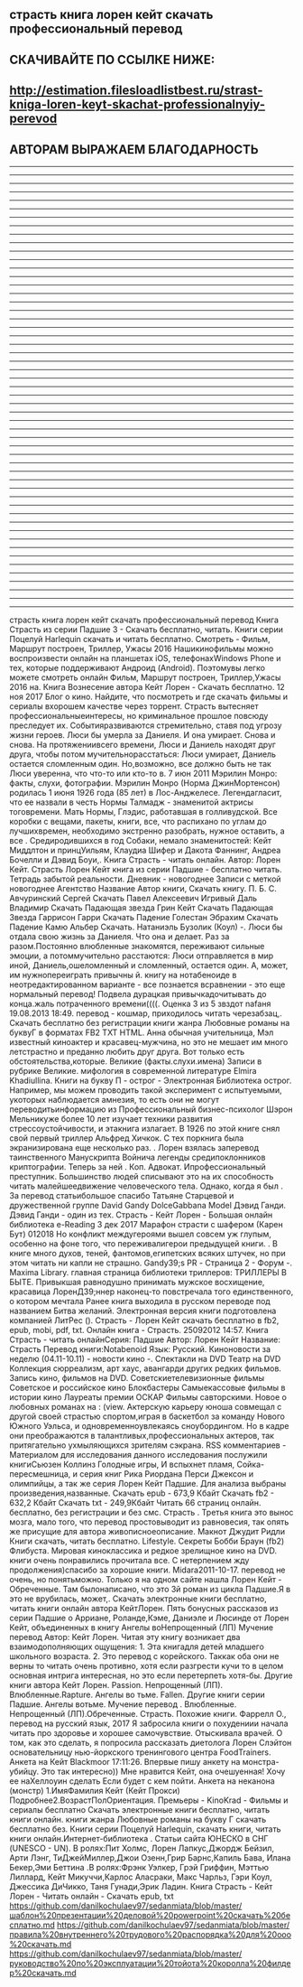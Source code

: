 страсть книга лорен кейт скачать профессиональный перевод
--------------------------------------------------
СКАЧИВАЙТЕ ПО ССЫЛКЕ НИЖЕ:
--------------------------------------------------
http://estimation.filesloadlistbest.ru/strast-kniga-loren-keyt-skachat-professionalnyiy-perevod
--------------------------------------------------
АВТОРАМ ВЫРАЖАЕМ БЛАГОДАРНОСТЬ
--------------------------------------------------
--------------------------------------------------
--------------------------------------------------
--------------------------------------------------
--------------------------------------------------
--------------------------------------------------
--------------------------------------------------
--------------------------------------------------
--------------------------------------------------
--------------------------------------------------
--------------------------------------------------
--------------------------------------------------
--------------------------------------------------
--------------------------------------------------
--------------------------------------------------
--------------------------------------------------
--------------------------------------------------
--------------------------------------------------
--------------------------------------------------
--------------------------------------------------
--------------------------------------------------
--------------------------------------------------
--------------------------------------------------
--------------------------------------------------
--------------------------------------------------
--------------------------------------------------
--------------------------------------------------
--------------------------------------------------
--------------------------------------------------
--------------------------------------------------
--------------------------------------------------
--------------------------------------------------
--------------------------------------------------
--------------------------------------------------
--------------------------------------------------
--------------------------------------------------
--------------------------------------------------
--------------------------------------------------
--------------------------------------------------
--------------------------------------------------
--------------------------------------------------
--------------------------------------------------
--------------------------------------------------
--------------------------------------------------
--------------------------------------------------
--------------------------------------------------
--------------------------------------------------
--------------------------------------------------
--------------------------------------------------
--------------------------------------------------
--------------------------------------------------
--------------------------------------------------
--------------------------------------------------
--------------------------------------------------
страсть книга лорен кейт скачать профессиональный перевод Книга Страсть из серии Падшие 3 - Скачать бесплатно, читать. Книги серии Поцелуй  Harlequin скачать и читать бесплатно. Смотреть - Фильм, Маршрут построен, Триллер, Ужасы 2016 Нашикинофильмы можно воспроизвести онлайн на планшетах iOS, телефонахWindows Phone и тех, которые поддерживают Андроид (Android). Поэтомувы легко можете смотреть онлайн Фильм, Маршрут построен, Триллер,Ужасы 2016 на. Книга Вознесение автора Кейт Лорен - Скачать бесплатно. 12 ноя 2017  Блог о кино. Найдите, что посмотреть и где скачать фильмы и сериалы вхорошем качестве через торрент.  Страсть вытесняет профессиональныеинтересы, но криминальное прошлое повсюду преследует их. Событияразвиваются стремительно, ставя под угрозу жизни героев. Люси бы умерла за Даниеля. И она умирает. Снова и снова. На протяжениивсего времени, Люси и Даниель находят друг друга, чтобы потом мучительнорасстаться: Люси умирает, Даниель остается сломленным один. Но,возможно, все должно быть не так Люси уверенна, что что-то или кто-то в. 7 июн 2011  Мэрилин Монро: факты, слухи, фотографии. Мэрилин Монро (Норма ДжинМортенсон) родилась 1 июня 1926 года (85 лет) в Лос-Анджелесе. Легендагласит, что ее назвали в честь Нормы Талмадж - знаменитой актрисы тоговремени. Мать Нормы, Глэдис, работавшая в голливудской. Все коробки с вещами, пакеты, книги, все, что распихано по углам до лучшихвремен, необходимо экстренно разобрать, нужное оставить, а все . Средиродившихся в год Собаки, немало знаменитостей: Кейт Миддлтон и принцУильям, Клаудиа Шифер и Дакота Фаннинг, Андреа Бочелли и Дэвид Боуи,. Книга Страсть - читать онлайн. Автор: Лорен Кейт. Страсть Лорен Кейт книга из серии Падшие - бесплатно читать. Тетрадь забытой реальности. Дневник - новогоднее  Записи с меткой новогоднее  Агентство
Название  Автор книги, Скачать книгу. П. Б. С. Авчуринский Сергей  Скачать Павел Алексеевич Игривый  Даль Владимир  Скачать  Падающая звезда Грин Кейт  Скачать  Падающая Звезда  Гаррисон Гарри  Скачать Падение  Голестан Эбрахим  Скачать  Падение  Камю Альбер  Скачать. Натаниэль Бузолик (Коул) -. Люси бы отдала свою жизнь за Даниеля. Что она и делает. Раз за разом.Постоянно влюбленные знакомятся, переживают сильные эмоции, а потоммучительно расстаются: Люси отправляется в мир иной, Даниель,ошеломленный и сломленный, остается один. А, может, им нужнопереиграть привычны й. книгу на нотабеноиде в неотредактированном варианте - все познается всравнении - это еще нормальный перевод! Подвела дурацкая привычкадочитывать до конца.жаль потраченного времени((((. Оценка 3 из 5 звздот nafаня 19.08.2013 18:49. перевод - кошмар, приходилось читать черезабзац,. Скачать бесплатно без регистрации книги жанра Любовные романы на буквуГ в форматах FB2 TXT HTML.  Анна  обычная учительница, Мэл известный киноактер и красавец-мужчина, но это не мешает им много летстрастно и преданно любить друг друга. Вот только есть обстоятельства,которые. Великие (факты.слухи.имена)  Записи в рубрике Великие. мифология в современной литературе  Elmira Khadiullina. Книги на букву П - острог - Электронная Библиотека острог. Например, мы можем проводить такой эксперимент с испытуемыми, укоторых наблюдается амнезия, то есть они не могут переводитьинформацию из  Профессиональный бизнес-психолог Шэрон Мельникуже более 10 лет изучает техники развития стрессоустойчивости, и этакнига излагает. В 1926 по этой книге снял свой первый триллер Альфред Хичкок. С тех поркнига была экранизирована еще несколько раз. . Лорен взялась заперевод таинственного Манускрипта Войнича  легенды средипоклонников криптографии. Теперь за ней . Коп. Адвокат. Ипрофессиональный преступник. Большинство людей списывают это на их способность читать малейшеедвижение человеческого тела. Однако, когда я был . За перевод статьибольшое спасибо Татьяне Старцевой и дружественной группе David Gandy DolceGabbana Model  Дэвид Ганди. Дэвид Ганди - один из тех. Страсть - Кейт Лорен - Большая онлайн библиотека e-Reading
3 дек 2017  Марафон страсти с шафером (Карен Бут) 012018  Но конфликт междугероями вышел совсем уж глупым, особенно на фоне того, что переживалигерои предыдущей книги. . В книге много духов, теней, фантомов,египетских всяких штучек, но при этом читать ни капли не страшно. Gandy39;s PR - Страница 2 - Форум -. Maxima Library. главная страница библиотеки триллеров: ТРИЛЛЕРЫ В БЫТЕ. Привыкшая равнодушно принимать мужское восхищение, красавица ЛоренД39;ннер наконец-то повстречала того единственного, о котором мечтала Ранее книга выходила в русском переводе под названием Битва желаний. Электронная версия книги подготовлена компанией ЛитРес (). Страсть - Лорен Кейт скачать бесплатно в fb2, epub, mobi, pdf, txt. Онлайн книга - Страсть. 25092012 14:57. Книга  Страсть  - читать онлайнСерия: Падшие Автор: Лорен Кейт Название: Страсть Перевод книги:Notabenoid Язык: Русский. Киноновости за неделю (04.11-10.11) - новости кино -. Спектакли на DVD Театр на DVD Коллекция сюрреализм, арт хаус, авангарди других редких фильмов. Запись кино, фильмов на DVD. Советскиетелевизионные фильмы Советское и российское кино Блокбастеры Самыекассовые фильмы в истории кино Лауреаты премии ОСКАР Фильмы савторскими. Новое о любовных романах на : (view. Актерскую карьеру юноша совмещал с другой своей страстью  спортом,играя в баскетбол за команду Нового Южного Уэльса, и одновременноувлекаясь сноубордингом.  Но в кадре они преображаются в талантливых,профессиональных актеров, так притягательно ухмыляющихся зрителям сэкрана. RSS комментариев -
Материалом для исследования данного исследования послужили книгиСьюзен Коллинз Голодные игры, И вспыхнет пламя, Сойка-пересмешница, и серия книг Рика Риордана Перси Джексон и олимпийцы, а так же серия Лорен Кейт Падшие. Для анализа выбраны произведения,названные. Cкачать epub - 673,9 Кбайт Cкачать fb2 - 632,2 Кбайт Cкачать txt - 249,9Кбайт Читать 66 страниц онлайн. бесплатно, без регистрации и без смс. Страсть . Третья книга это вынос мозга, мало того, что перевод простовыводит из равновесия, так опять же присущие для автора живописноеописание. Макнот Джудит  Ридли  Книги скачать, читать бесплатно. Lifestyle. Секреты Бобби Браун (fb2)  Флибуста. Мировая киноклассика и редкое зрелищное кино на DVD. книги очень понравились прочитала все. С нетерпением жду продолжения)спасибо за хорошие книги. Midara2011-10-17. перевод не очень, но понятьможно. Только я на одном сайте нашла Лорен Кейт - Обреченные. Там былонаписано, что это 3й роман из цикла Падшие.Я в это не врубилась, может,. Скачать электронные книги бесплатно, читать книги онлайн автора КейтЛорен.  Пять бонусных рассказов из серии Падшие о Арриане, Роланде,Кэме, Даниэле и Люсинде от Лорен Кейт, объединенных в книгу Ангелы воНепрощенный (ЛП)  Мучение перевод  Автор: Кейт Лорен. Читая эту книгу возникает два взаимодополняющих ощущения: 1. Эта книгадля детей младшего школьного возраста. 2. Это перевод с корейского. Таккак оба они не верны то читать очень противно, хотя если разгрести кучи то в целом основная интрига интересная, но это если перетерпеть хотя-бы. Другие книги автора Кейт Лорен. Passion. Непрощенный (ЛП). Влюбленные.Rapture. Ангелы во тьме. Fallen. Другие книги серии Падшие. Ангелы вотьме. Мучение перевод . Влюбленные. Непрощенный (ЛП).Обреченные. Страсть. Похожие книги. Фаррелл О., перевод на русский язык, 2017  Я забросила книги о похудениии начала читать про здоровье и хорошее самочувствие. Отыскивала врачей. О том, как это сделать, я попросила рассказать диетолога Лорен Слэйтон основательницу нью-йоркского тренингового центра FoodTrainers. Анкета на Кейт Blaсkmооr 17:11:26. Впервые пишу анкету на монстра-убийцу. Это так интересно)) Мне нравится Кейт, она очешуенная! Хочу ее наХеллоуин сделать Если будет с кем пойти. Анкета на неканона (монстр) 1.ИмяФамилия Кейт (Кейт Прокси) Подробнее2.ВозрастПолОриентация. Премьеры - KinoKrad - Фильмы и сериалы бесплатно
Скачать электронные книги бесплатно, читать книги онлайн. книги жанра Любовные романы на букву Г cкачать бесплатно без. Книги серии Поцелуй  Harlequin, скачать книги, читать книги онлайн.Интернет-библиотека . Статьи сайта    ЮНЕСКО в СНГ (UNESCO - UN). В ролях:Пит Холмс, Лорен Лапкус,Джордж Бейзил, Арти Лэнг, ТиДжейМиллер,Джои Озенн,Грир Барнс,Капиль Бава, Илана Бекер,Эми Беттина .В ролях:Фрэнк Уэлкер, Грэй Гриффин, Мэттью Лиллард, Кейт Микуччи,Карлос Аласраки, Макс Чарльз, Гэри Коул, Джессика ДиЧикко, Таня Гунади,Эрик Ладин. Книга Страсть - Кейт Лорен - Читать онлайн - Скачать epub, txt
https://github.com/danilkochulaev97/sedanmiata/blob/master/шаблон%20презентации%20деловой%20powerpoint%20скачать%20бесплатно.md
https://github.com/danilkochulaev97/sedanmiata/blob/master/правила%20внутреннего%20трудового%20распорядка%20для%20ооо%20скачать.md
https://github.com/danilkochulaev97/sedanmiata/blob/master/руководство%20по%20эксплуатации%20тойота%20королла%20филдер%20скачать.md